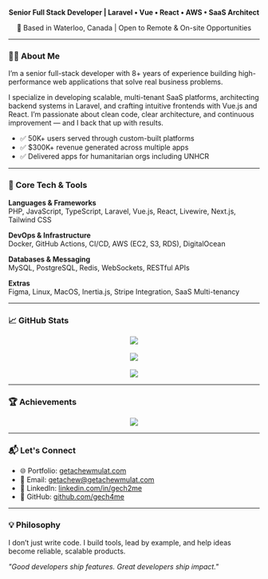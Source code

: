 <p align="center"><b>Senior Full Stack Developer | Laravel • Vue • React • AWS • SaaS Architect</b></p>
<p align="center">📍 Based in Waterloo, Canada | Open to Remote & On-site Opportunities</p>

---

### 👨‍💻 About Me

I’m a senior full-stack developer with 8+ years of experience building high-performance web applications that solve real business problems.

I specialize in developing scalable, multi-tenant SaaS platforms, architecting backend systems in Laravel, and crafting intuitive frontends with Vue.js and React. I’m passionate about clean code, clear architecture, and continuous improvement — and I back that up with results.

- ✅ 50K+ users served through custom-built platforms  
- ✅ $300K+ revenue generated across multiple apps  
- ✅ Delivered apps for humanitarian orgs including UNHCR  

---

### 🚀 Core Tech & Tools

**Languages & Frameworks**  
PHP, JavaScript, TypeScript, Laravel, Vue.js, React, Livewire, Next.js, Tailwind CSS

**DevOps & Infrastructure**  
Docker, GitHub Actions, CI/CD, AWS (EC2, S3, RDS), DigitalOcean

**Databases & Messaging**  
MySQL, PostgreSQL, Redis, WebSockets, RESTful APIs

**Extras**  
Figma, Linux, MacOS, Inertia.js, Stripe Integration, SaaS Multi-tenancy

---

### 📈 GitHub Stats

<p align="center">
  <img src="https://github-readme-stats.vercel.app/api?username=gech4me&show_icons=true&theme=tokyonight" />
  <br /><br />
  <img src="https://github-readme-streak-stats.herokuapp.com?user=gech4me&theme=tokyonight&hide_border=true" />
  <br /> <br />
  <img src="https://github-readme-stats.vercel.app/api/top-langs/?username=gech4me&layout=compact&theme=tokyonight" />
</p>

---

### 🏆 Achievements

<p align="center">
  <img src="https://github-profile-trophy.vercel.app/?username=gech4me&theme=monokai&column=7&no-frame=true" />
</p>

---

### 📬 Let's Connect

- 🌐 Portfolio: [getachewmulat.com](https://getachewmulat.com)
- 📧 Email: [getachew@getachewmulat.com](mailto:getachew@getachewmulat.com)
- 💼 LinkedIn: [linkedin.com/in/gech2me](https://www.linkedin.com/in/gech2me)
- 🐙 GitHub: [github.com/gech4me](https://github.com/gech4me)

---

### 💡 Philosophy

I don’t just write code. I build tools, lead by example, and help ideas become reliable, scalable products.

_"Good developers ship features. Great developers ship impact."_
